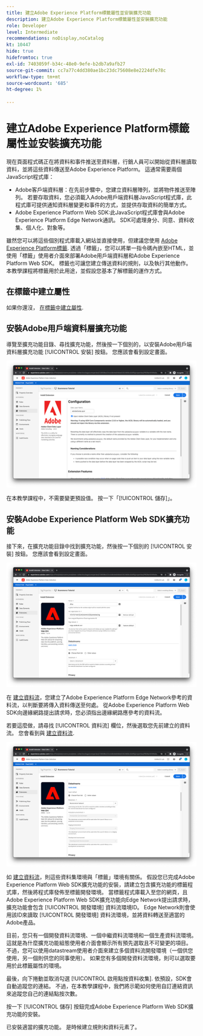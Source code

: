 ```yaml
---
title: 建立Adobe Experience Platform標籤屬性並安裝擴充功能
description: 建立Adobe Experience Platform標籤屬性並安裝擴充功能
role: Developer
level: Intermediate
recommendations: noDisplay,noCatalog
kt: 10447
hide: true
hidefromtoc: true
exl-id: 7403059f-b34c-48e0-9efe-b2db7a9afb27
source-git-commit: cc7a77c4dd380ae1bc23dc75608e8e2224dfe78c
workflow-type: tm+mt
source-wordcount: '685'
ht-degree: 1%

---
```


# 建立Adobe Experience Platform標籤屬性並安裝擴充功能

現在頁面程式碼正在將資料和事件推送至資料層，行銷人員可以開始從資料層讀取資料，並將這些資料傳送至Adobe Experience Platform。 這通常需要兩個JavaScript程式庫：

* Adobe客戶端資料層：在先前步驟中，您建立資料層陣列，並將物件推送至陣列。 若要存取資料，您必須載入Adobe用戶端資料層JavaScript程式庫，此程式庫可提供通知資料層變更和事件的方式，並提供存取資料的簡單方式。
* Adobe Experience Platform Web SDK:此JavaScript程式庫會與Adobe Experience Platform Edge Network通訊。 SDK可處理身分、同意、資料收集、個人化、對象等。

雖然您可以將這些個別程式庫載入網站並直接使用，但建議您使用 [Adobe Experience Platform標籤](https://experienceleague.adobe.com/docs/experience-platform/tags/home.html). 透過「標籤」，您可以將單一指令碼內嵌至HTML，並使用「標籤」使用者介面來部署Adobe用戶端資料層和Adobe Experience Platform Web SDK。 標籤也可讓您建立傳送資料的規則，以及執行其他動作。 本教學課程將標籤用於此用途，並假設您基本了解標籤的運作方式。

## 在標籤中建立屬性

如果你還沒， [在標籤中建立屬性](https://experienceleague.adobe.com/docs/experience-platform/tags/admin/companies-and-properties.html#create-or-configure-a-property).

## 安裝Adobe用戶端資料層擴充功能

導覽至擴充功能目錄、尋找擴充功能，然後按一下個別的，以安裝Adobe用戶端資料層擴充功能 [!UICONTROL 安裝] 按鈕。 您應該會看到設定畫面。

![Adobe用戶端資料層擴充功能安裝](../../../assets/implementation-strategy/acdl-extension-installation.png)

在本教學課程中，不需要變更預設值。 按一下「[!UICONTROL 儲存]」。

## 安裝Adobe Experience Platform Web SDK擴充功能

接下來，在擴充功能目錄中找到擴充功能，然後按一下個別的 [!UICONTROL 安裝] 按鈕。 您應該會看到設定畫面。

![Adobe Experience Platform Web SDK擴充功能安裝](../../../assets/implementation-strategy/web-sdk-extension-installation.png)

在 [建立資料流](../configure-the-server/create-a-datastream.md)，您建立了Adobe Experience Platform Edge Network參考的資料流，以判斷要將傳入資料傳送至何處。 從Adobe Experience Platform Web SDK向邊緣網路提出請求時，您必須指出邊緣網路應參考的資料流。

若要這麼做，請尋找 [!UICONTROL 資料流] 欄位，然後選取您先前建立的資料流。 您會看到與 [建立資料流](../configure-the-server/create-a-datastream.md).

![資料流選擇](../../../assets/implementation-strategy/web-sdk-datastream-selection.png)

如 [建立資料流](../configure-the-server/create-a-dataset.md)，則這些資料集環境與「標籤」環境有關係。 假設您已完成Adobe Experience Platform Web SDK擴充功能的安裝，請建立包含擴充功能的標籤程式庫，然後將程式庫發佈至標籤開發環境。 當標籤程式庫載入至您的網頁，且Adobe Experience Platform Web SDK擴充功能向Edge Network提出請求時，擴充功能會包含 [!UICONTROL 開發環境] 資料流環境ID。 Edge Network則會使用該ID來讀取 [!UICONTROL 開發環境] 資料流環境，並將資料轉送至適當的Adobe產品。

目前，您只有一個開發資料流環境、一個中繼資料流環境和一個生產資料流環境。 這就是為什麼擴充功能組態使用者介面會顯示所有預先選取且不可變更的項目。 不過，您可以使用datastream使用者介面來建立多個資料流開發環境（一個供您使用，另一個則供您的同事使用）。 如果您有多個開發資料流環境，則可以選取要用於此標籤屬性的環境。

最後，向下捲動並取消勾選 [!UICONTROL 啟用點按資料收集]. 依預設，SDK會自動追蹤您的連結。 不過，在本教學課程中，我們將示範如何使用自訂連結資訊來追蹤您自己的連結點按次數。

按一下 [!UICONTROL 儲存] 按鈕完成Adobe Experience Platform Web SDK擴充功能的安裝。

已安裝適當的擴充功能。 是時候建立規則和資料元素了。

